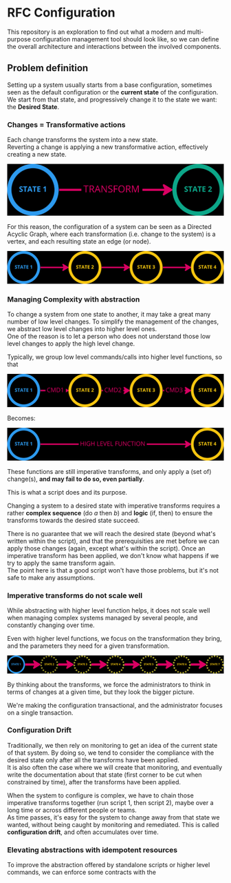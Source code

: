 # RFC Configuration

This repository is an exploration to find out what a modern and multi-purpose
configuration management tool should look like, so we can define the overall architecture and interactions between the involved components.

## __Problem definition__

Setting up a system usually starts from a base configuration, sometimes seen as the default configuration or the **current state** of the configuration.
We start from that state, and progressively change it to the state we want: the **Desired State**.

### Changes = Transformative actions

Each change transforms the system into a new state.  
Reverting a change is applying a new transformative action, effectively
creating a new state.

<img src="./assets/transform.png" />

For this reason, the configuration of a system can be seen as a Directed Acyclic Graph, where each transformation (i.e. change to the system) is a vertex, and each resulting state an edge (or node).

<img src="./assets/DAG.png">

### Managing Complexity with abstraction

To change a system from one state to another, it may take a
great many number of low level changes. To simplify the
management of the changes, we abstract low level changes into higher level ones.  
One of the reason is to let a person who does not understand
those low level changes to apply the high level change.


Typically, we group low level commands/calls into higher level
functions, so that  

<img src="./assets/low_level_cmds.png">

Becomes:

<img src="./assets/high_level_function.png" />

These functions are still imperative transforms, and only
apply a (set of) change(s), **and may fail to do so, even
partially**.

This is what a script does and its purpose.

Changing a system to a desired state with imperative
transforms requires a rather **complex sequence**
(do _a_ then _b_) and **logic** (if, then) to ensure the transforms
towards the desired state succeed.

There is no guarantee that we will reach the desired state
(beyond what's written within the script),
and that the prerequisities are met before we can apply those
changes (again, except what's within the script).
Once an imperative transform has been applied, we don't know
what happens if we try to apply the same transform again.  
The point here is that a good script won't have those problems,
but it's not safe to make any assumptions.

### Imperative transforms do not scale well

While abstracting with higher level function helps, it does not scale
well when managing complex systems managed by several people, and constantly
changing over time.

Even with higher level functions, we focus on the transformation they bring, and the parameters they need for a given transformation.  

<img src="./assets/chaining_imperative_transforms.png" />

By thinking about the transforms, we force the administrators to think in terms
of changes at a given time, but they look the bigger picture.

We're making the configuration transactional, and the administrator focuses
on a single transaction.


### Configuration Drift

Traditionally, we then rely on monitoring to get an idea of the current 
state of that system. By doing so, we tend to consider the compliance with the 
desired state only after all the transforms have been applied.  
It is also often the case where we will create that monitoring, and eventually
write the documentation about that state (first corner to be cut when
constrained by time), after the transforms have been applied.

When the system to configure is complex, we have to chain those imperative
transforms together (run script 1, then script 2), maybe over a long time or
across different people or teams.  
As time passes, it's easy for the system to change away from that state
we wanted, without being caught by monitoring and remediated. This is called
**configuration drift**, and often accumulates over time.

### Elevating abstractions with **idempotent** resources

To improve the abstraction offered by standalone scripts or higher level
commands, we can enforce some contracts with the 